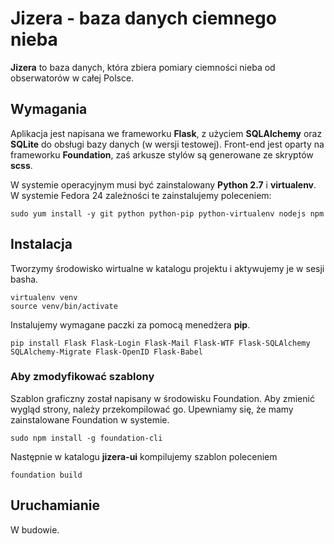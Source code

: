 # Jizera - baza danych ciemnego nieba

**Jizera** to baza danych, która zbiera pomiary ciemności nieba
od obserwatorów w całej Polsce.

## Wymagania

Aplikacja jest napisana we frameworku **Flask**, z użyciem **SQLAlchemy** oraz **SQLite** do obsługi bazy danych (w wersji testowej). Front-end jest oparty na frameworku **Foundation**, zaś arkusze stylów są generowane ze skryptów **scss**.

W systemie operacyjnym
musi być zainstalowany **Python 2.7** i **virtualenv**. W systemie Fedora 24 zależności te zainstalujemy poleceniem:
```
sudo yum install -y git python python-pip python-virtualenv nodejs npm
```

## Instalacja

Tworzymy środowisko wirtualne w katalogu projektu i aktywujemy je
w sesji basha.
```
virtualenv venv
source venv/bin/activate
```
Instalujemy wymagane paczki za pomocą menedżera **pip**.
```
pip install Flask Flask-Login Flask-Mail Flask-WTF Flask-SQLAlchemy SQLAlchemy-Migrate Flask-OpenID Flask-Babel
```

### Aby zmodyfikować szablony

Szablon graficzny został napisany w środowisku Foundation. Aby zmienić wygląd strony,
należy przekompilować go. Upewniamy się, że mamy zainstalowane Foundation w systemie.
```
sudo npm install -g foundation-cli
```
Następnie w katalogu **jizera-ui** kompilujemy szablon poleceniem
```
foundation build
```

## Uruchamianie

W budowie.
